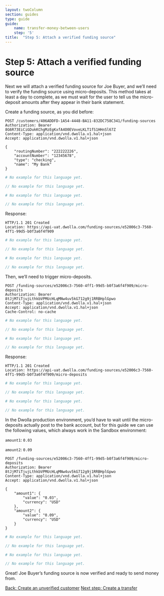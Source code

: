 ```yaml
---
layout: twoColumn
section: guides
type: guide
guide:
    name: transfer-money-between-users
    step: '5'
title:  "Step 5: Attach a verified funding source"
---
```


# Step 5: Attach a verified funding source

Next we will attach a verified funding source for Joe Buyer, and we’ll need to verify the funding source using micro-deposits. This method takes at least a day to complete, as we must wait for the user to tell us the micro-deposit amounts after they appear in their bank statement.

Create a funding source, as you did before:

```raw
POST /customers/406ADDFD-1A54-4448-BA11-832DC758C341/funding-sources
Authorization: Bearer 8G6R73EiCiGDukKChgMzEgKxfA4O0EVoveLKLT1fS1HHnSl67Z
Content-Type: application/vnd.dwolla.v1.hal+json
Accept: application/vnd.dwolla.v1.hal+json

{
    "routingNumber": "222222226",
    "accountNumber": "12345678",
    "type": "checking",
    "name": "My Bank"
}
```
```ruby
# No example for this language yet.
```
```javascript
// No example for this language yet.
```
```python
# No example for this language yet.
```
```php
// No example for this language yet.
```

Response: 

```raw
HTTP/1.1 201 Created
Location: https://api-uat.dwolla.com/funding-sources/e52006c3-7560-4ff1-99d5-b0f3a6f4f909
```
```ruby
# No example for this language yet.
```
```javascript
// No example for this language yet.
```
```python
# No example for this language yet.
```
```php
// No example for this language yet.
```

Then, we’ll need to trigger micro-deposits.

```raw
POST /funding-sources/e52006c3-7560-4ff1-99d5-b0f3a6f4f909/micro-deposits
Authorization: Bearer 8tJjM7iTjujLthkbVPMUcHLqMNw4uv5kG712g9j1RRBHplGpwo
Content-Type: application/vnd.dwolla.v1.hal+json
Accept: application/vnd.dwolla.v1.hal+json
Cache-Control: no-cache
```
```ruby
# No example for this language yet.
```
```javascript
// No example for this language yet.
```
```python
# No example for this language yet.
```
```php
// No example for this language yet.
```

Response:

```raw
HTTP/1.1 201 Created
Location: https://api-uat.dwolla.com/funding-sources/e52006c3-7560-4ff1-99d5-b0f3a6f4f909/micro-deposits
```
```ruby
# No example for this language yet.
```
```javascript
// No example for this language yet.
```
```python
# No example for this language yet.
```
```php
// No example for this language yet.
```

In the Dwolla production environment, you’d have to wait until the micro-deposits actually post to the bank account, but for this guide we can use the following values, which always work in the Sandbox environment:

`amount1`: `0.03`

`amount2`: `0.09`

```raw
POST /funding-sources/e52006c3-7560-4ff1-99d5-b0f3a6f4f909/micro-deposits 
Authorization: Bearer 8tJjM7iTjujLthkbVPMUcHLqMNw4uv5kG712g9j1RRBHplGpwo
Content-Type: application/vnd.dwolla.v1.hal+json
Accept: application/vnd.dwolla.v1.hal+json

{
    "amount1": {
        "value": "0.03",
        "currency": "USD"
    },
    "amount2": {
        "value": "0.09",
        "currency": "USD"
    }
}
```
```ruby
# No example for this language yet.
```
```javascript
// No example for this language yet.
```
```python
# No example for this language yet.
```
```php
// No example for this language yet.
```

Great! Joe Buyer’s funding source is now verified and ready to send money from.

<nav class="pager-nav">
    <a href="./04-create-unverified-customer.html">Back: Create an unverified customer</a>
    <a href="06-create-transfer.html">Next step: Create a transfer</a>
</nav>